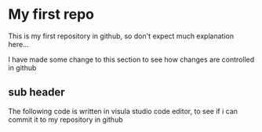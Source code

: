 # My first repo

This is my first repository in github,
so don't expect much explanation here...

I have made some change to this section to see how changes are controlled in github

## sub header

The following code is written in visula studio code editor, to see if i can commit it to my repository in github
